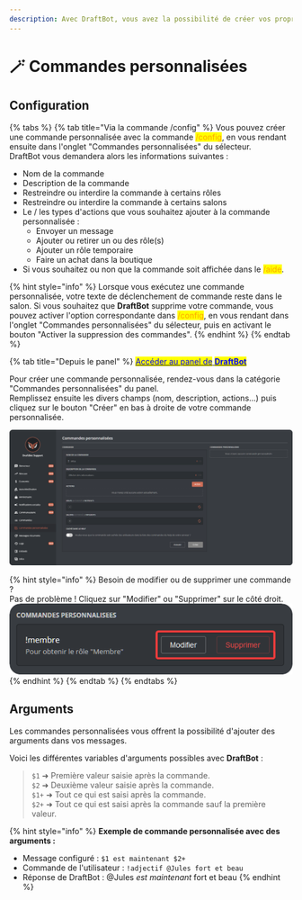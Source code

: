 ```yaml
---
description: Avec DraftBot, vous avez la possibilité de créer vos propres commandes !
---
```


# 🪄 Commandes personnalisées

## Configuration

{% tabs %}
{% tab title="Via la commande /config" %}
Vous pouvez créer une commande personnalisée avec la commande <mark style="color:orange;">/config</mark>, en vous rendant ensuite dans l'onglet "Commandes personnalisées" du sélecteur.\
DraftBot vous demandera alors les informations suivantes :

* Nom de la commande
* Description de la commande
* Restreindre ou interdire la commande à certains rôles
* Restreindre ou interdire la commande à certains salons
* Le / les types d'actions que vous souhaitez ajouter à la commande personnalisée :
  * Envoyer un message
  * Ajouter ou retirer un ou des rôle(s)
  * Ajouter un rôle temporaire
  * Faire un achat dans la boutique
* Si vous souhaitez ou non que la commande soit affichée dans le <mark style="color:orange;">/aide</mark>.

{% hint style="info" %}
Lorsque vous exécutez une commande personnalisée, votre texte de déclenchement de commande reste dans le salon. Si vous souhaitez que **DraftBot** supprime votre commande, vous pouvez activer l'option correspondante dans <mark style="color:orange;">/config</mark>, en vous rendant dans l'onglet "Commandes personnalisées" du sélecteur, puis en activant le bouton "Activer la suppression des commandes".
{% endhint %}
{% endtab %}

{% tab title="Depuis le panel" %}
[<mark style="color:blue;">Accéder au panel de</mark> <mark style="color:blue;"></mark><mark style="color:blue;">**DraftBot**</mark>](https://draftbot.fr/dashboard)

Pour créer une commande personnalisée, rendez-vous dans la catégorie "Commandes personnalisées" du panel.\
Remplissez ensuite les divers champs (nom, description, actions...) puis cliquez sur le bouton "Créer" en bas à droite de votre commande personnalisée.

![Panel de configuration des commandes personnalisées](../.gitbook/assets/custom-commands/view.png)

{% hint style="info" %}
Besoin de modifier ou de supprimer une commande ?\
Pas de problème ! Cliquez sur "Modifier" ou "Supprimer" sur le côté droit. ![Boutons de modification ou suppression d'une commande personnalisée](../.gitbook/assets/custom-commands/edit-command.png)
{% endhint %}
{% endtab %}
{% endtabs %}

## Arguments

Les commandes personnalisées vous offrent la possibilité d'ajouter des arguments dans vos messages.

Voici les différentes variables d'arguments possibles avec **DraftBot** :

> `$1` ➜ Première valeur saisie après la commande.\
> `$2` ➜ Deuxième valeur saisie après la commande.\
> `$1+` ➜ Tout ce qui est saisi après la commande.\
> `$2+` ➜ Tout ce qui est saisi après la commande sauf la première valeur.

{% hint style="info" %}
**Exemple de commande personnalisée avec des arguments :**

* Message configuré : `$1 est maintenant $2+`
* Commande de l'utilisateur : `!adjectif @Jules fort et beau`
* Réponse de DraftBot : @Jules _est maintenant_ fort et beau
{% endhint %}
